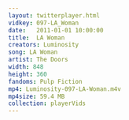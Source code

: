 ```yaml
---
layout: twitterplayer.html
vidkey: 097-LA_Woman
date:   2011-01-01 10:00:00
title:  LA Woman
creators: Luminosity
song: LA Woman
artist: The Doors
width: 848
height: 360
fandoms: Pulp Fiction
mp4: Luminosity-097-LA-Woman.m4v
mp4size: 59.4 MB
collection: playerVids
---
```


  <div>
  
  </div>
  